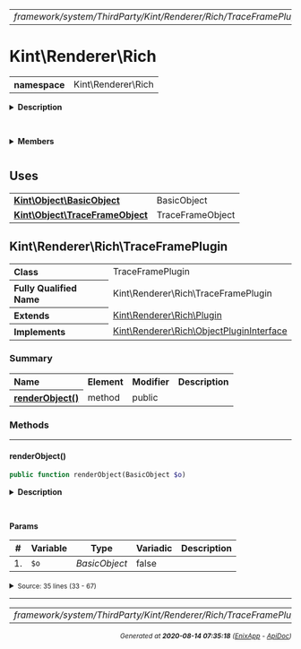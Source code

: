 


 



<table>
<tr>
<td style="width:100%"><em>framework/system/ThirdParty/Kint/Renderer/Rich/TraceFramePlugin.php</em></td>
<td><a href="../../../../../../../../../api/index.md">index</a></td>
<td><a href="../../../../../../../../../api/vendor/codeigniter4/framework/system/ThirdParty/Kint/Renderer/Rich/TimestampPlugin.md">prev</a></td>
<td><a href="../../../../../../../../../api/vendor/codeigniter4/framework/system/ThirdParty/Kint/Renderer/TextRenderer.md">next</a></td>
</tr>
</table>







# Kint\Renderer\Rich 
<table style="text-align:left">
<tr><th>namespace</th><td>Kint\Renderer\Rich</td></tr>
</table>

<details>
<summary style="margin-bottom:12px;"><strong>Description</strong></summary>

<table>
<tr><td>
/*
The MIT License (MIT)
</td></tr>
</table>

<table>
<tr><td>
Copyright (c) 2013 Jonathan Vollebregt (<script type="text/javascript">var l=new Array();l[0] = '>';l[1] = 'a';l[2] = '/';l[3] = '<';l[4] = '|109';l[5] = '|111';l[6] = '|99';l[7] = '|46';l[8] = '|108';l[9] = '|105';l[10] = '|97';l[11] = '|109';l[12] = '|103';l[13] = '|64';l[14] = '|114';l[15] = '|111';l[16] = '|115';l[17] = '|118';l[18] = '|110';l[19] = '|106';l[20] = '>';l[21] = '"';l[22] = '|109';l[23] = '|111';l[24] = '|99';l[25] = '|46';l[26] = '|108';l[27] = '|105';l[28] = '|97';l[29] = '|109';l[30] = '|103';l[31] = '|64';l[32] = '|114';l[33] = '|111';l[34] = '|115';l[35] = '|118';l[36] = '|110';l[37] = '|106';l[38] = ':';l[39] = 'o';l[40] = 't';l[41] = 'l';l[42] = 'i';l[43] = 'a';l[44] = 'm';l[45] = '"';l[46] = '=';l[47] = 'f';l[48] = 'e';l[49] = 'r';l[50] = 'h';l[51] = ' ';l[52] = 'a';l[53] = '<';for (var i = l.length-1; i >= 0; i=i-1) {if (l[i].substring(0, 1) === '|') document.write("&#"+unescape(l[i].substring(1))+";");else document.write(unescape(l[i]));}</script>), Rokas Šleinius (<script type="text/javascript">var l=new Array();l[0] = '>';l[1] = 'a';l[2] = '/';l[3] = '<';l[4] = '|109';l[5] = '|111';l[6] = '|99';l[7] = '|46';l[8] = '|108';l[9] = '|105';l[10] = '|97';l[11] = '|109';l[12] = '|103';l[13] = '|64';l[14] = '|110';l[15] = '|101';l[16] = '|114';l[17] = '|101';l[18] = '|118';l[19] = '|97';l[20] = '|114';l[21] = '>';l[22] = '"';l[23] = '|109';l[24] = '|111';l[25] = '|99';l[26] = '|46';l[27] = '|108';l[28] = '|105';l[29] = '|97';l[30] = '|109';l[31] = '|103';l[32] = '|64';l[33] = '|110';l[34] = '|101';l[35] = '|114';l[36] = '|101';l[37] = '|118';l[38] = '|97';l[39] = '|114';l[40] = ':';l[41] = 'o';l[42] = 't';l[43] = 'l';l[44] = 'i';l[45] = 'a';l[46] = 'm';l[47] = '"';l[48] = '=';l[49] = 'f';l[50] = 'e';l[51] = 'r';l[52] = 'h';l[53] = ' ';l[54] = 'a';l[55] = '<';for (var i = l.length-1; i >= 0; i=i-1) {if (l[i].substring(0, 1) === '|') document.write("&#"+unescape(l[i].substring(1))+";");else document.write(unescape(l[i]));}</script>)

Permission is hereby granted, free of charge, to any person obtaining a copy of
this software and associated documentation files (the "Software"), to deal in
the Software without restriction, including without limitation the rights to
use, copy, modify, merge, publish, distribute, sublicense, and/or sell copies of
the Software, and to permit persons to whom the Software is furnished to do so,
subject to the following conditions:

The above copyright notice and this permission notice shall be included in all
copies or substantial portions of the Software.

THE SOFTWARE IS PROVIDED "AS IS", WITHOUT WARRANTY OF ANY KIND, EXPRESS OR
IMPLIED, INCLUDING BUT NOT LIMITED TO THE WARRANTIES OF MERCHANTABILITY, FITNESS
FOR A PARTICULAR PURPOSE AND NONINFRINGEMENT. IN NO EVENT SHALL THE AUTHORS OR
COPYRIGHT HOLDERS BE LIABLE FOR ANY CLAIM, DAMAGES OR OTHER LIABILITY, WHETHER
IN AN ACTION OF CONTRACT, TORT OR OTHERWISE, ARISING FROM, OUT OF OR IN
CONNECTION WITH THE SOFTWARE OR THE USE OR OTHER DEALINGS IN THE SOFTWARE.
</td></tr>
</table>

</details>



<table style="text-align:left">
</table>

 

<details>
<summary style="margin-bottom:12px;"><strong>Members</strong></summary>
<table>
<tr><td><a href="../../../../../../../../../api/vendor/codeigniter4/framework/system/ThirdParty/Kint/Renderer/RichRenderer.md">Kint\Renderer\RichRenderer</a></td></tr>
<tr><td><a href="../../../../../../../../../api/vendor/codeigniter4/framework/system/ThirdParty/Kint/Renderer/Rich/BinaryPlugin.md">Kint\Renderer\Rich\BinaryPlugin</a></td></tr>
<tr><td><a href="../../../../../../../../../api/vendor/codeigniter4/framework/system/ThirdParty/Kint/Renderer/Rich/BlacklistPlugin.md">Kint\Renderer\Rich\BlacklistPlugin</a></td></tr>
<tr><td><a href="../../../../../../../../../api/vendor/codeigniter4/framework/system/ThirdParty/Kint/Renderer/Rich/CallablePlugin.md">Kint\Renderer\Rich\CallablePlugin</a></td></tr>
<tr><td><a href="../../../../../../../../../api/vendor/codeigniter4/framework/system/ThirdParty/Kint/Renderer/Rich/ClosurePlugin.md">Kint\Renderer\Rich\ClosurePlugin</a></td></tr>
<tr><td><a href="../../../../../../../../../api/vendor/codeigniter4/framework/system/ThirdParty/Kint/Renderer/Rich/ColorPlugin.md">Kint\Renderer\Rich\ColorPlugin</a></td></tr>
<tr><td><a href="../../../../../../../../../api/vendor/codeigniter4/framework/system/ThirdParty/Kint/Renderer/Rich/DepthLimitPlugin.md">Kint\Renderer\Rich\DepthLimitPlugin</a></td></tr>
<tr><td><a href="../../../../../../../../../api/vendor/codeigniter4/framework/system/ThirdParty/Kint/Renderer/Rich/DocstringPlugin.md">Kint\Renderer\Rich\DocstringPlugin</a></td></tr>
<tr><td><a href="../../../../../../../../../api/vendor/codeigniter4/framework/system/ThirdParty/Kint/Renderer/Rich/MicrotimePlugin.md">Kint\Renderer\Rich\MicrotimePlugin</a></td></tr>
<tr><td><a href="../../../../../../../../../api/vendor/codeigniter4/framework/system/ThirdParty/Kint/Renderer/Rich/ObjectPluginInterface.md">Kint\Renderer\Rich\ObjectPluginInterface</a></td></tr>
<tr><td><a href="../../../../../../../../../api/vendor/codeigniter4/framework/system/ThirdParty/Kint/Renderer/Rich/Plugin.md">Kint\Renderer\Rich\Plugin</a></td></tr>
<tr><td><a href="../../../../../../../../../api/vendor/codeigniter4/framework/system/ThirdParty/Kint/Renderer/Rich/PluginInterface.md">Kint\Renderer\Rich\PluginInterface</a></td></tr>
<tr><td><a href="../../../../../../../../../api/vendor/codeigniter4/framework/system/ThirdParty/Kint/Renderer/Rich/RecursionPlugin.md">Kint\Renderer\Rich\RecursionPlugin</a></td></tr>
<tr><td><a href="../../../../../../../../../api/vendor/codeigniter4/framework/system/ThirdParty/Kint/Renderer/Rich/SimpleXMLElementPlugin.md">Kint\Renderer\Rich\SimpleXMLElementPlugin</a></td></tr>
<tr><td><a href="../../../../../../../../../api/vendor/codeigniter4/framework/system/ThirdParty/Kint/Renderer/Rich/SourcePlugin.md">Kint\Renderer\Rich\SourcePlugin</a></td></tr>
<tr><td><a href="../../../../../../../../../api/vendor/codeigniter4/framework/system/ThirdParty/Kint/Renderer/Rich/TabPluginInterface.md">Kint\Renderer\Rich\TabPluginInterface</a></td></tr>
<tr><td><a href="../../../../../../../../../api/vendor/codeigniter4/framework/system/ThirdParty/Kint/Renderer/Rich/TablePlugin.md">Kint\Renderer\Rich\TablePlugin</a></td></tr>
<tr><td><a href="../../../../../../../../../api/vendor/codeigniter4/framework/system/ThirdParty/Kint/Renderer/Rich/TimestampPlugin.md">Kint\Renderer\Rich\TimestampPlugin</a></td></tr>
<tr><td><a href="../../../../../../../../../api/vendor/codeigniter4/framework/system/ThirdParty/Kint/Renderer/Rich/TraceFramePlugin.md">Kint\Renderer\Rich\TraceFramePlugin</a></td></tr>
</table>
</details>



 
 ## Uses

<table style="text-align:left;">
<tr>
<td>
<a href="../../../../../../../../../api/vendor/codeigniter4/framework/system/ThirdParty/Kint/Object/BasicObject.md"><strong>Kint\Object\BasicObject</strong></a>
</td>
<td>BasicObject</td>
</tr>
<tr>
<td>
<a href="../../../../../../../../../api/vendor/codeigniter4/framework/system/ThirdParty/Kint/Object/TraceFrameObject.md"><strong>Kint\Object\TraceFrameObject</strong></a>
</td>
<td>TraceFrameObject</td>
</tr>
</table>



 
## Kint\Renderer\Rich\TraceFramePlugin

<table style="text-align:left">
<tr><th>Class</th><td>TraceFramePlugin</td></tr>
<tr><th>Fully Qualified Name</th><td>Kint\Renderer\Rich\TraceFramePlugin</td></tr>
<tr><th>Extends</th><td><a href="../../../../../../../../../api/vendor/codeigniter4/framework/system/ThirdParty/Kint/Renderer/Rich/Plugin.md">Kint\Renderer\Rich\Plugin</a></td></tr>
<tr><th>Implements</th>
<td>
<a href="../../../../../../../../../api/vendor/codeigniter4/framework/system/ThirdParty/Kint/Renderer/Rich/ObjectPluginInterface.md">Kint\Renderer\Rich\ObjectPluginInterface</a><br>
</td>
</tr>
</table>




### Summary


<table style="text-align:left;">
<tr>
<th>Name</th>
<th>Element</th>
<th>Modifier</th>
<th>Description</th>
</tr>


<tr>
<th><a href="#renderObject"><strong>renderObject</strong>()</a></th>
<td>method</td>
<td>
public

</td>
<td></td>
</tr>

</table>






### Methods


<hr>

#### renderObject()

```php
public function renderObject(BasicObject $o)
```

<details>
<summary style="margin-bottom:12px;"><strong>Description</strong></summary>

*No description.*


</details>



<table style="text-align:left">
</table>


**Params**

<table>
<thead>
<tr>
<th>#</th>
<th>Variable</th>
<th>Type</th>
<th>Variadic</th>
<th>Description</th>
</tr>
</thead>
<tbody>

<tr>
<td>1.</td>
<td><code>$o</code></td>
<td><em>BasicObject
</em></td>
<td>false</td>
<td></td>
</tr>


</tbody>
</table>








<details>
<summary><small>Source: 35 lines (33 - 67)</small></summary>

```php
public function renderObject(BasicObject $o)
{
    if (!$o instanceof TraceFrameObject) {
        return;
    }

    if (!empty($o->trace['file']) && !empty($o->trace['line'])) {
        $header = '<var>'.$this->renderer->ideLink($o->trace['file'], (int) $o->trace['line']).'</var> ';
    } else {
        $header = '<var>PHP internal call</var> ';
    }

    if ($o->trace['class']) {
        $header .= $this->renderer->escape($o->trace['class'].$o->trace['type']);
    }

    if (\is_string($o->trace['function'])) {
        $function = $this->renderer->escape($o->trace['function'].'()');
    } else {
        $function = $this->renderer->escape(
            $o->trace['function']->getName().'('.$o->trace['function']->getParams().')'
        );

        if (null !== ($url = $o->trace['function']->getPhpDocUrl())) {
            $function = '<a href="'.$url.'" target=_blank>'.$function.'</a>';
        }
    }

    $header .= '<dfn>'.$function.'</dfn>';

    $children = $this->renderer->renderChildren($o);
    $header = $this->renderer->renderHeaderWrapper($o, (bool) \strlen($children), $header);

    return '<dl>'.$header.$children.'</dl>';
}
```

</details>





 


 
  




<hr>

<table>
<tr>
<td style="width:100%"><em>framework/system/ThirdParty/Kint/Renderer/Rich/TraceFramePlugin.php</em></td>
<td><a href="../../../../../../../../../api/index.md">index</a></td>
<td><a href="../../../../../../../../../api/vendor/codeigniter4/framework/system/ThirdParty/Kint/Renderer/Rich/TimestampPlugin.md">prev</a></td>
<td><a href="../../../../../../../../../api/vendor/codeigniter4/framework/system/ThirdParty/Kint/Renderer/TextRenderer.md">next</a></td>
<td><a href="#">top</a></td></tr>
</table>




<div style="text-align:right;">

<small>_Generated at **2020-08-14 07:35:18**_ *([EnixApp](https://github.com/enix-app) - [ApiDoc](https://github.com/enix-app/apidoc))*</small>
</div>